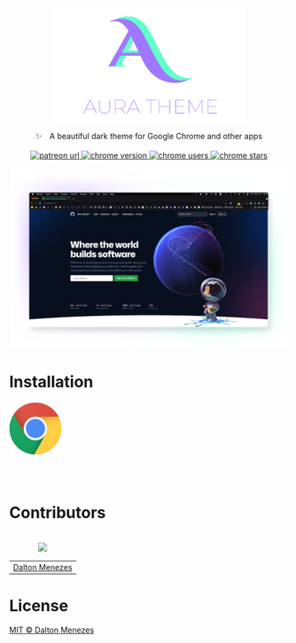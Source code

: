 <p align="center">
  <img src="https://github.com/daltonmenezes/assets/blob/master/images/aura-theme/new-heading.png?raw=true" alt="Aura Theme" width="70%" />
</p>

<p align="center">
✨ A beautiful dark theme for Google Chrome and other apps
  <br><br>

  <!-- Patreon -->
  <a href="https://www.patreon.com/daltonmenezes">
    <img alt="patreon url" src="https://img.shields.io/badge/support%20on-patreon-1C1E26?style=for-the-badge&labelColor=1C1E26&color=61ffca">
  </a>

  <!-- chrome version -->
  <a href="#">
    <img alt="chrome version" src="https://img.shields.io/chrome-web-store/v/ddipnaombfnagpagnpdkdinoekfhfjoh.svg?style=for-the-badge&labelColor=1C1E26&color=61ffca">
  </a>

  <!-- chrome users -->
  <a href="#">
    <img alt="chrome users" src="https://img.shields.io/chrome-web-store/users/ddipnaombfnagpagnpdkdinoekfhfjoh.svg?style=for-the-badge&labelColor=1C1E26&color=61ffca">
  </a>

  <!-- chrome stars -->
  <a href="#">
    <img alt="chrome stars" src="https://img.shields.io/chrome-web-store/stars/ddipnaombfnagpagnpdkdinoekfhfjoh.svg?style=for-the-badge&labelColor=1C1E26&color=61ffca">
  </a>
</p>

<p align="center">
  <img alt="preview" src="https://github.com/daltonmenezes/assets/blob/master/images/aura-theme/aura-chrome-preview.png?raw=true" />
</p>

# Installation
<a href="https://chrome.google.com/webstore/detail/aura-theme/ddipnaombfnagpagnpdkdinoekfhfjoh">
  <img src="https://github.com/daltonmenezes/assets/blob/master/images/icons/chrome.png?raw=true" align="center" />
</a>

<br/><br/>

# Contributors
<table>
  <thead>
    <tr>
      <td valign="bottom"><p align="center">
  <a href="https://github.com/daltonmenezes">
    <img src="https://github.com/daltonmenezes.png?size=100" align="center" />
  </a>
</p></td>
    </tr>
  </thead>

  <tbody>
    <tr>
      <td><a href="https://github.com/daltonmenezes">Dalton Menezes</a></td>
    </tr>
  </tbody>
</table>

# License
[MIT © Dalton Menezes](https://github.com/daltonmenezes/aura-theme/blob/main/LICENSE)